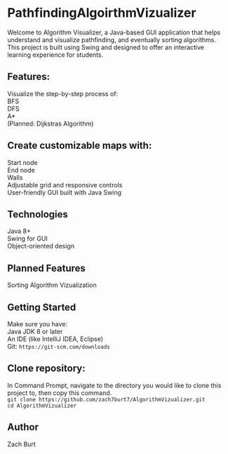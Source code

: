 # PathfindingAlgoirthmVizualizer
Welcome to Algorithm Visualizer, a Java-based GUI application that helps understand and visualize pathfinding, and eventually sorting algorithms. This project is built using Swing and designed to offer an interactive learning experience for students.

## Features:
Visualize the step-by-step process of:  
BFS   
DFS  
A*  
(Planned: Dijkstras Algorithm)  

## Create customizable maps with:  
Start node  
End node  
Walls  
Adjustable grid and responsive controls  
User-friendly GUI built with Java Swing  

## Technologies  
Java 8+  
Swing for GUI  
Object-oriented design  

## Planned Features  
Sorting Algorithm Vizualization  

## Getting Started  
Make sure you have:  
Java JDK 8 or later  
An IDE (like IntelliJ IDEA, Eclipse)  
Git: `https://git-scm.com/downloads`  

## Clone repository:  
In Command Prompt, navigate to the directory you would like to clone this project to, then copy this command.  
`git clone https://github.com/zach7burt7/AlgorithmVizualizer.git`  
`cd AlgorithmVizualizer`  


## Author  
Zach Burt  
